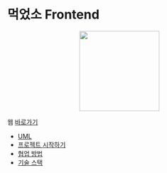 
# 먹었소 Frontend

<div align="center">
    <img src="https://avatars.githubusercontent.com/u/90189814?s=200&v=4" width="180">
</div>

웹 [바로가기](https://mogutsou.web.app/)

* [UML](https://github.com/foodsns/Frontend/blob/main/UML.md)
* [프로젝트 시작하기](https://github.com/foodsns/Frontend/blob/main/Getting%20started.md)
* [협업 방법](https://github.com/foodsns/Frontend/blob/main/Git%20collaborating.md)
* [기술 스택](https://github.com/foodsns/Frontend/blob/main/Tech%20Stack.md)